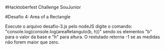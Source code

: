 #Hacktoberfest Challenge SouJunior

#Desafio 4: Area of a Rectangle

Execute o arquivo desafio-3.js pelo nodeJS
digite o comando: "console.log(console.log(areaRetangulo(b, h))" sendo os elementos "b" para o valor da base e "h" para altura. O restutado retorna -1 se as medidas não forem maior que zero.
